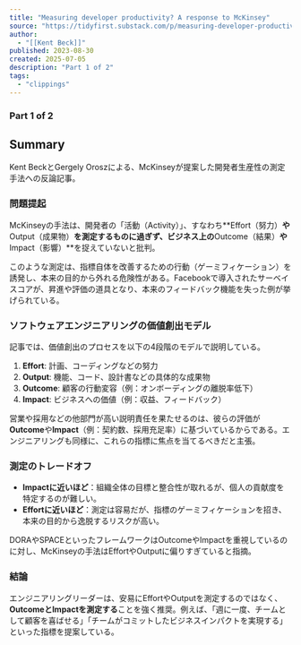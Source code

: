 ```yaml
---
title: "Measuring developer productivity? A response to McKinsey"
source: "https://tidyfirst.substack.com/p/measuring-developer-productivity"
author:
  - "[[Kent Beck]]"
published: 2023-08-30
created: 2025-07-05
description: "Part 1 of 2"
tags:
  - "clippings"
---
```

### Part 1 of 2

## Summary

Kent BeckとGergely Oroszによる、McKinseyが提案した開発者生産性の測定手法への反論記事。

### 問題提起

McKinseyの手法は、開発者の「活動（Activity）」、すなわち**Effort（努力）**や**Output（成果物）**を測定するものに過ぎず、ビジネス上の**Outcome（結果）**や**Impact（影響）**を捉えていないと批判。

このような測定は、指標自体を改善するための行動（ゲーミフィケーション）を誘発し、本来の目的から外れる危険性がある。Facebookで導入されたサーベイスコアが、昇進や評価の道具となり、本来のフィードバック機能を失った例が挙げられている。

### ソフトウェアエンジニアリングの価値創出モデル

記事では、価値創出のプロセスを以下の4段階のモデルで説明している。

1. **Effort**: 計画、コーディングなどの努力
2. **Output**: 機能、コード、設計書などの具体的な成果物
3. **Outcome**: 顧客の行動変容（例：オンボーディングの離脱率低下）
4. **Impact**: ビジネスへの価値（例：収益、フィードバック）

営業や採用などの他部門が高い説明責任を果たせるのは、彼らの評価が**Outcome**や**Impact**（例：契約数、採用充足率）に基づいているからである。エンジニアリングも同様に、これらの指標に焦点を当てるべきだと主張。

### 測定のトレードオフ

- **Impactに近いほど**：組織全体の目標と整合性が取れるが、個人の貢献度を特定するのが難しい。
- **Effortに近いほど**：測定は容易だが、指標のゲーミフィケーションを招き、本来の目的から逸脱するリスクが高い。

DORAやSPACEといったフレームワークはOutcomeやImpactを重視しているのに対し、McKinseyの手法はEffortやOutputに偏りすぎていると指摘。

### 結論

エンジニアリングリーダーは、安易にEffortやOutputを測定するのではなく、**OutcomeとImpactを測定する**ことを強く推奨。例えば、「週に一度、チームとして顧客を喜ばせる」「チームがコミットしたビジネスインパクトを実現する」といった指標を提案している。
